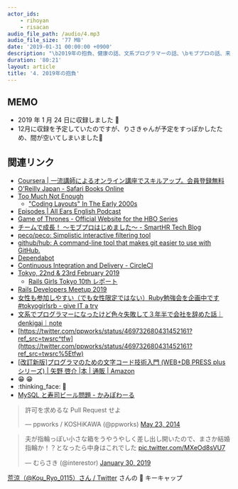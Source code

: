 ```yaml
---
actor_ids:
    - rihoyan
    - risacan
audio_file_path: /audio/4.mp3
audio_file_size: '77 MB'
date: '2019-01-31 00:00:00 +0900'
description: "\b2019年の抱負、健康の話、文系プログラマーの話、\bモブプロの話、来るイベントの話をしました。"
duration: '80:21'
layout: article
title: '4. 2019年の抱負'
---
```


## MEMO

- 2019 年 1 月 24 日に収録しました 📆
- 12月に収録を予定していたのですが、りさきゃんが予定をすっぽかしたため、間が空いてしまいました🙏

## 関連リンク

- [Coursera \| 一流講師によるオンライン講座でスキルアップ。会員登録無料](https://ja.coursera.org/)
- [O'Reilly Japan \- Safari Books Online](https://www.oreilly.co.jp/safari/)
- [Too Much Not Enough](https://toomuchnotenough.site/)
  - ["Coding Layouts" In The Early 2000s](https://toomuchnotenough.site/episodes/s02e03.html)
- [Episodes \| All Ears English Podcast](https://www.allearsenglish.com/episodes/)
- [Game of Thrones \- Official Website for the HBO Series](https://www.hbo.com/game-of-thrones)
- [チームで成長！ 〜モブプロはじめました〜 \- SmartHR Tech Blog](https://tech.smarthr.jp/entry/2018/10/31/192705)
- [peco/peco: Simplistic interactive filtering tool](https://github.com/peco/peco)
- [github/hub: A command\-line tool that makes git easier to use with GitHub\.](https://github.com/github/hub)
- [Dependabot](https://dependabot.com/)
- [Continuous Integration and Delivery \- CircleCI](https://circleci.com/)
- [Tokyo, 22nd & 23rd February 2019](http://railsgirls.com/tokyo.html)
  - [Rails Girls Tokyo 10th レポート](https://magazine.rubyist.net/articles/0059/0059-RailsGirlsTokyo10th.html)
- [Rails Developers Meetup 2019](https://railsdm.github.io/)
- [女性も参加しやすい（でも女性限定ではない）Ruby勉強会を企画中です \#tokyogirlsrb \- give IT a try](https://blog.jnito.com/entry/2019/01/10/133717)
- [文系でプログラマーになったけど色々失敗して３年半で会社を辞めた話｜denkigai｜note](https://note.mu/denkigai/n/nafff6bd87802)
- [https://twitter.com/ppworks/status/469732680431452161?ref_src=twsrc^tfw](https://twitter.com/ppworks/status/469732680431452161?ref_src=twsrc%5Etfw)
- [\[改訂新版\]プログラマのための文字コード技術入門 \(WEB\+DB PRESS plusシリーズ\) \| 矢野 啓介 \|本 \| 通販 \| Amazon](https://www.amazon.co.jp/%E6%94%B9%E8%A8%82%E6%96%B0%E7%89%88-%E3%83%97%E3%83%AD%E3%82%B0%E3%83%A9%E3%83%9E%E3%81%AE%E3%81%9F%E3%82%81%E3%81%AE%E6%96%87%E5%AD%97%E3%82%B3%E3%83%BC%E3%83%89%E6%8A%80%E8%A1%93%E5%85%A5%E9%96%80-WEB-PRESS-plus%E3%82%B7%E3%83%AA%E3%83%BC%E3%82%BA/dp/4297102919/ref=dp_ob_title_bk)
- :grin: 😁
- :thinking_face: 🤔
- [MySQL と寿司ビール問題 \- かみぽわーる](https://blog.kamipo.net/entry/2015/03/23/093052)

<blockquote class="twitter-tweet"><p lang="ja" dir="ltr">許可を求めるな Pull Request せよ</p>— ppworks / KOSHiKAWA (@ppworks) <a href="[https://twitter.com/ppworks/status/469732680431452161?ref_src=twsrc^tfw](https://twitter.com/ppworks/status/469732680431452161?ref_src=twsrc%5Etfw)">May 23, 2014</a></blockquote> <script async src="[https://platform.twitter.com/widgets.js](https://platform.twitter.com/widgets.js)" charset="utf-8"></script>

<blockquote class="twitter-tweet"><p lang="ja" dir="ltr">夫が指輪っぽい小さな箱をうやうやしく差し出し開いたので、まさか結婚指輪か！？となったら中身はこれでした <a href="https://t.co/MXeOd8sVU7">pic.twitter.com/MXeOd8sVU7</a></p>&mdash; むらさき (@interestor) <a href="https://twitter.com/interestor/status/1090643058377408514?ref_src=twsrc%5Etfw">January 30, 2019</a></blockquote> <script async src="https://platform.twitter.com/widgets.js" charset="utf-8"></script>

[荒涼（@Kou\_Ryo\_0115）さん / Twitter](https://twitter.com/Kou_Ryo_0115) さんの 🤔 キーキャップ
